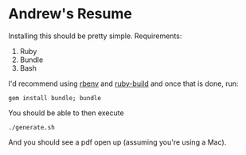 # Andrew's Resume

Installing this should be pretty simple. Requirements:

1. Ruby
2. Bundle
3. Bash

I'd recommend using [rbenv](https://github.com/rbenv/rbenv) and [ruby-build](https://github.com/rbenv/ruby-build#readme) and once that is done, run:

    gem install bundle; bundle

You should be able to then execute

    ./generate.sh 

And you should see a pdf open up (assuming you're using a Mac).
